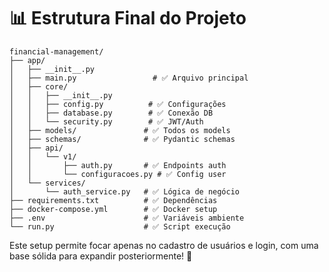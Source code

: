 # 📊 Estrutura Final do Projeto

```
financial-management/
├── app/
│   ├── __init__.py
│   ├── main.py                 # ✅ Arquivo principal
│   ├── core/
│   │   ├── __init__.py
│   │   ├── config.py          # ✅ Configurações
│   │   ├── database.py        # ✅ Conexão DB
│   │   └── security.py        # ✅ JWT/Auth
│   ├── models/               # ✅ Todos os models
│   ├── schemas/              # ✅ Pydantic schemas
│   ├── api/
│   │   └── v1/
│   │       ├── auth.py       # ✅ Endpoints auth
│   │       └── configuracoes.py # ✅ Config user
│   └── services/
│       └── auth_service.py   # ✅ Lógica de negócio
├── requirements.txt          # ✅ Dependências
├── docker-compose.yml        # ✅ Docker setup
├── .env                      # ✅ Variáveis ambiente
└── run.py                    # ✅ Script execução
```

Este setup permite focar apenas no cadastro de usuários e login, com uma base sólida para expandir posteriormente! 🚀